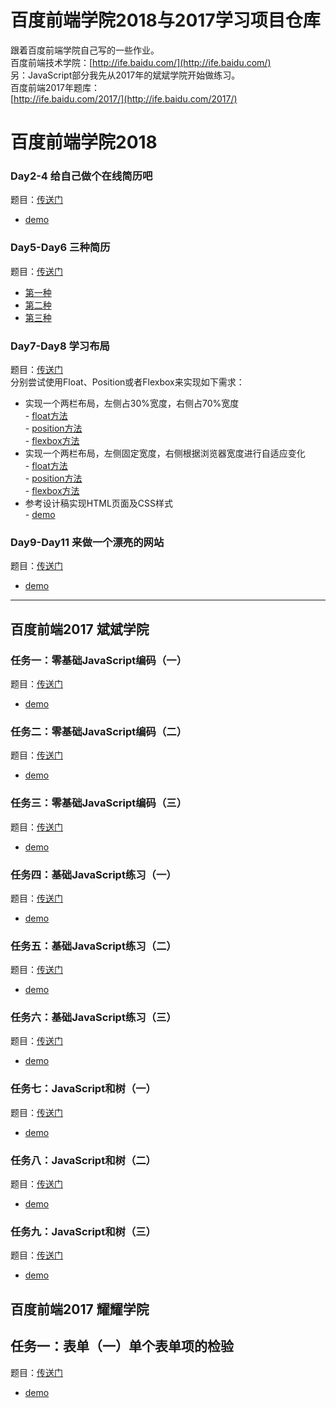 # 百度前端学院2018与2017学习项目仓库
跟着百度前端学院自己写的一些作业。<br>
百度前端技术学院：[http://ife.baidu.com/](http://ife.baidu.com/) <br>
另：JavaScript部分我先从2017年的斌斌学院开始做练习。<br>
百度前端2017年题库： <br>
[http://ife.baidu.com/2017/](http://ife.baidu.com/2017/)
# 百度前端学院2018
### Day2-4 给自己做个在线简历吧
题目：[传送门](http://ife.baidu.com/course/detail/id/36)
- [demo](https://codepen.io/Moltemort/pen/QVEmwP) <br>
### Day5-Day6 三种简历
题目：[传送门](http://ife.baidu.com/course/detail/id/40)
- [第一种](https://mcbihv.github.io/myBaiduFrontEndCollege-2018/Day5&6-ThreeMethodofResume/method1/Resume.html) <br>
- [第二种](https://mcbihv.github.io/myBaiduFrontEndCollege-2018/Day5&6-ThreeMethodofResume/method2/main.html) <br>
- [第三种](https://mcbihv.github.io/myBaiduFrontEndCollege-2018/Day5&6-ThreeMethodofResume/method3/resume.html) <br>
### Day7-Day8 学习布局
题目：[传送门](http://ife.baidu.com/course/detail/id/42) <br>
分别尝试使用Float、Position或者Flexbox来实现如下需求：<br>
- 实现一个两栏布局，左侧占30%宽度，右侧占70%宽度 <br>
      - [float方法](https://mcbihv.github.io/myBaiduFrontEndCollege-2018/Day7-8%20NumerousLayouts+SpecifiedDesign/task1/task1-float/task1.html) <br>
      - [position方法](https://mcbihv.github.io/myBaiduFrontEndCollege-2018/Day7-8%20NumerousLayouts+SpecifiedDesign/task1/task1-position/task1.html) <br>
      - [flexbox方法](https://mcbihv.github.io/myBaiduFrontEndCollege-2018/Day7-8%20NumerousLayouts+SpecifiedDesign/task1/task1-flex/task1.html) <br>
- 实现一个两栏布局，左侧固定宽度，右侧根据浏览器宽度进行自适应变化 <br>
      - [float方法](https://mcbihv.github.io/myBaiduFrontEndCollege-2018/Day7-8%20NumerousLayouts+SpecifiedDesign/task2/task2-float/task2.html) <br>
      - [position方法](https://mcbihv.github.io/myBaiduFrontEndCollege-2018/Day7-8%20NumerousLayouts+SpecifiedDesign/task2/task2-position/task2.html) <br>
      - [flexbox方法](https://mcbihv.github.io/myBaiduFrontEndCollege-2018/Day7-8%20NumerousLayouts+SpecifiedDesign/task2/task2-flex/task2.html) <br>
- 参考设计稿实现HTML页面及CSS样式 <br>
      - [demo](https://mcbihv.github.io/myBaiduFrontEndCollege-2018/Day7-8%20NumerousLayouts+SpecifiedDesign/SpecifiedDesign/specifiedDesign.html)
### Day9-Day11 来做一个漂亮的网站
题目：[传送门](http://ife.baidu.com/course/detail/id/43)
- [demo](https://mcbihv.github.io/myBaiduFrontEndCollege-2018/Day9-11_helloLayout/helloLayout.html)

---
## 百度前端2017 斌斌学院

### 任务一：零基础JavaScript编码（一）
题目：[传送门](http://ife.baidu.com/2017/course/detail/id/93)
- [demo](https://mcbihv.github.io/myBaiduFrontEndCollege-2018/2017-BBCollege/零基础JavaScirpt练习/task1/task1.html)

### 任务二：零基础JavaScript编码（二）

题目：[传送门](http://ife.baidu.com/2017/course/detail/id/91)
- [demo](https://mcbihv.github.io/myBaiduFrontEndCollege-2018/2017-BBCollege/零基础JavaScirpt练习/task2/task2.html)

### 任务三：零基础JavaScript编码（三）
题目：[传送门](http://ife.baidu.com/2017/course/detail/id/98)
- [demo](https://mcbihv.github.io/myBaiduFrontEndCollege-2018/2017-BBCollege/零基础JavaScirpt练习/task3/task3.html)

### 任务四：基础JavaScript练习（一）
题目：[传送门](http://ife.baidu.com/2017/course/detail/id/103)
- [demo](https://mcbihv.github.io/myBaiduFrontEndCollege-2018/2017-BBCollege/基础JavaScript练习/task1/task1.html)

### 任务五：基础JavaScript练习（二）
题目：[传送门](http://ife.baidu.com/2017/course/detail/id/105)
- [demo](https://mcbihv.github.io/myBaiduFrontEndCollege-2018/2017-BBCollege/基础JavaScript练习/task2/task2.html)

### 任务六：基础JavaScript练习（三）
题目：[传送门](http://ife.baidu.com/2017/course/detail/id/107)
- [demo](https://mcbihv.github.io/myBaiduFrontEndCollege-2018/2017-BBCollege/基础JavaScript练习/task3/task3.html)

### 任务七：JavaScript和树（一）
题目：[传送门](http://ife.baidu.com/2017/course/detail/id/108)
- [demo](https://mcbihv.github.io/myBaiduFrontEndCollege-2018/2017-BBCollege/JavaScript和树/task1/task1.html)

### 任务八：JavaScript和树（二）
题目：[传送门](http://ife.baidu.com/2017/course/detail/id/110)
- [demo](https://mcbihv.github.io/myBaiduFrontEndCollege-2018/2017-BBCollege/JavaScript和树/task2/task2.html)

### 任务九：JavaScript和树（三）
题目：[传送门](http://ife.baidu.com/2017/course/detail/id/111)
- [demo](https://mcbihv.github.io/myBaiduFrontEndCollege-2018/2017-BBCollege/JavaScript和树/task3/task3.html)

## 百度前端2017 耀耀学院

## 任务一：表单（一）单个表单项的检验
题目：[传送门](http://ife.baidu.com/2017/course/detail/id/97)
- [demo](https://mcbihv.github.io/myBaiduFrontEndCollege-2018/2017-YYCollege/表单/task1/task1.html)
